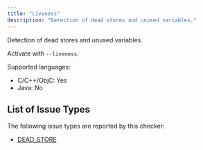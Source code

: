 ```yaml
---
title: "Liveness"
description: "Detection of dead stores and unused variables."
---
```


Detection of dead stores and unused variables.

Activate with `--liveness`.

Supported languages:
- C/C++/ObjC: Yes
- Java: No



## List of Issue Types

The following issue types are reported by this checker:
- [DEAD_STORE](/docs/1.0.0/all-issue-types#dead_store)
